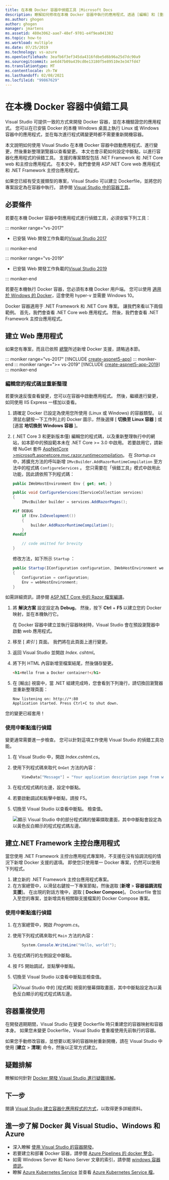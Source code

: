 ```yaml
---
title: 在本機 Docker 容器中偵錯工具 |Microsoft Docs
description: 瞭解如何修改在本機 Docker 容器中執行的應用程式、透過 [編輯] 和 [重新整理] 重新整理容器，然後設定偵錯工具中斷點。
ms.author: ghogen
author: ghogen
manager: jmartens
ms.assetid: 480e3062-aae7-48ef-9701-e4f9ea041382
ms.topic: how-to
ms.workload: multiple
ms.date: 07/25/2019
ms.technology: vs-azure
ms.openlocfilehash: 3eafb6f3ef345da4316fdbe5d6b96a25d7dc90a9
ms.sourcegitcommit: ae6d47b09a439cd0e13180f5e89510e3e347fd47
ms.translationtype: MT
ms.contentlocale: zh-TW
ms.lasthandoff: 02/08/2021
ms.locfileid: "99867629"
---
```

# <a name="debug-apps-in-a-local-docker-container"></a>在本機 Docker 容器中偵錯工具

Visual Studio 可提供一致的方式來開發 Docker 容器，並在本機驗證您的應用程式。
您可以在已安裝 Docker 的本機 Windows 桌面上執行 Linux 或 Windows 容器中的應用程式，並在每次進行程式碼變更時都不需要重新開機容器。

本文說明如何使用 Visual Studio 在本機 Docker 容器中啟動應用程式、進行變更，然後重新整理瀏覽器以查看變更。 本文也會示範如何設定中斷點，以進行容器化應用程式的偵錯工具。 支援的專案類型包括 .NET Framework 和 .NET Core web 和主控台應用程式。 在本文中，我們會使用 ASP.NET Core web 應用程式和 .NET Framework 主控台應用程式。

如果您已經有受支援類型的專案，Visual Studio 可以建立 Dockerfile，並將您的專案設定為在容器中執行。 請參閱 [Visual Studio 中的容器工具](overview.md)。

## <a name="prerequisites"></a>必要條件

若要在本機 Docker 容器中對應用程式進行偵錯工具，必須安裝下列工具：

::: moniker range="vs-2017"

* 已安裝 Web 開發工作負載的[Visual Studio 2017](https://visualstudio.microsoft.com/vs/older-downloads/?utm_medium=microsoft&utm_source=docs.microsoft.com&utm_campaign=vs+2017+download)

::: moniker-end

::: moniker range="vs-2019"

* 已安裝 Web 開發工作負載的[Visual Studio 2019](https://visualstudio.microsoft.com/downloads)

::: moniker-end

若要在本機執行 Docker 容器，您必須有本機 Docker 用戶端。 您可以使用 [適用於 Windows 的 Docker](https://www.docker.com/get-docker)，這會使用 hyper-v 並需要 Windows 10。

Docker 容器適用于 .NET Framework 和 .NET Core 專案。 讓我們來看以下兩個範例。 首先，我們會查看 .NET Core web 應用程式。 然後，我們會查看 .NET Framework 主控台應用程式。

## <a name="create-a-web-app"></a>建立 Web 應用程式

如果您有專案，而且已依照 [總覽](overview.md)所述新增 Docker 支援，請略過本節。

::: moniker range="vs-2017"
[!INCLUDE [create-aspnet5-app](../azure/includes/create-aspnet5-app.md)]
::: moniker-end
::: moniker range=">= vs-2019"
[!INCLUDE [create-aspnet5-app-2019](../azure/includes/vs-2019/create-aspnet5-app-2019.md)]
::: moniker-end

### <a name="edit-your-code-and-refresh"></a>編輯您的程式碼並重新整理

若要快速反復查看變更，您可以在容器中啟動應用程式。 然後，繼續進行變更，如同使用 IIS Express 一樣加以查看。

1. 請確定 Docker 已設定為使用您所使用 (Linux 或 Windows) 的容器類型。 以滑鼠右鍵按一下工作列上的 Docker 圖示，然後選擇 [ **切換至 Linux 容器** ] 或 [適當 **地切換到 Windows 容器** ]。

1.  ( .NET Core 3 和更新版本僅) 編輯您的程式碼，以及重新整理執行中的網站，如本節中的預設範本未在 .NET Core >= 3.0 中啟用。 若要啟用它，請新增 NuGet 套件 [AspNetCore >microsoft.aspnetcore.mvc.razor.runtimecompilation](https://www.nuget.org/packages/Microsoft.AspNetCore.Mvc.Razor.RuntimeCompilation/)。 在 *Startup.cs* 中，將擴充方法的呼叫新增 `IMvcBuilder.AddRazorRuntimeCompilation` 至方法中的程式碼 `ConfigureServices` 。 您只需要在「偵錯工具」模式中啟用此功能，因此請依照下列程式碼：

    ```csharp
    public IWebHostEnvironment Env { get; set; }

    public void ConfigureServices(IServiceCollection services)
    {
        IMvcBuilder builder = services.AddRazorPages();

    #if DEBUG
        if (Env.IsDevelopment())
        {
            builder.AddRazorRuntimeCompilation();
        }
    #endif

        // code omitted for brevity
    }
    ```

    修改方法，如下所示 `Startup` ：

    ```csharp
    public Startup(IConfiguration configuration, IWebHostEnvironment webHostEnvironment)
    {
        Configuration = configuration;
        Env = webHostEnvironment;
    }
    ```

   如需詳細資訊，請參閱 [ASP.NET Core 中的 Razor 檔案編譯](/aspnet/core/mvc/views/view-compilation?view=aspnetcore-3.1&preserve-view=true)。

1. 將 **解決方案** 設定設定為 **Debug**。 然後，按下 **Ctrl** + **F5** 以建立您的 Docker 映射，並在本機執行它。

    在 Docker 容器中建立並執行容器映射時，Visual Studio 會在預設瀏覽器中啟動 web 應用程式。

1. 移至 [ *索引* ] 頁面。 我們將在此頁面上進行變更。
1. 返回 Visual Studio 並開啟 *Index. cshtml*。
1. 將下列 HTML 內容新增至檔案結尾，然後儲存變更。

    ```html
    <h1>Hello from a Docker container!</h1>
    ```

1. 在 [輸出] 視窗中，當 .NET 組建完成時，您會看到下列幾行，請切換回瀏覽器並重新整理頁面：

   ```output
   Now listening on: http://*:80
   Application started. Press Ctrl+C to shut down.
   ```

您的變更已經套用！

### <a name="debug-with-breakpoints"></a>使用中斷點進行偵錯

變更通常需要進一步檢查。 您可以針對這項工作使用 Visual Studio 的偵錯工具功能。

1. 在 Visual Studio 中，開啟 *Index.cshtml.cs*。
2. 使用下列程式碼來取代 `OnGet` 方法的內容：

   ```csharp
       ViewData["Message"] = "Your application description page from within a container";
   ```

3. 在程式程式碼的左邊，設定中斷點。
4. 若要啟動調試和點擊中斷點，請按 F5。
5. 切換至 Visual Studio 以查看中斷點。 檢查值。

   ![顯示 Visual Studio 中的部分程式碼的螢幕擷取畫面，其中中斷點會設定為以黃色反白顯示的程式程式碼左邊。](media/edit-and-refresh/breakpoint.png)

## <a name="create-a-net-framework-console-app"></a>建立.NET Framework 主控台應用程式

當您使用 .NET Framework 主控台應用程式專案時，不支援在沒有協調流程的情況下新增 Docker 支援的選項。 即使您只使用單一 Docker 專案，仍然可以使用下列程式。

1. 建立新的 .NET Framework 主控台應用程式專案。
1. 在方案總管中，以滑鼠右鍵按一下專案節點，然後選取 [**新增**  >  **容器協調流程支援**]。  在出現的對話方塊中，選取 [ **Docker Compose**]。 Dockerfile 會加入至您的專案，並新增具有相關聯支援檔案的 Docker Compose 專案。

### <a name="debug-with-breakpoints"></a>使用中斷點進行偵錯

1. 在方案總管中，開啟 *Program.cs*。
2. 使用下列程式碼來取代 `Main` 方法的內容：

   ```csharp
       System.Console.WriteLine("Hello, world!");
   ```

3. 在程式碼行的左側設定中斷點。
4. 按 F5 開始調試，並點擊中斷點。
5. 切換至 Visual Studio 以查看中斷點並檢查值。

   ![Visual Studio 中的 [程式碼] 視窗的螢幕擷取畫面，其中中斷點設定為以黃色反白顯示的程式程式碼左邊。](media/edit-and-refresh/breakpoint-console.png)

## <a name="container-reuse"></a>容器重複使用

在開發週期期間，Visual Studio 在變更 Dockerfile 時只重建您的容器映射和容器本身。 如果您未變更 Dockerfile，Visual Studio 會重複使用先前執行的容器。

如果您手動修改容器，並想要以乾淨的容器映射重新開機，請在 Visual Studio 中使用 [**建立**  >  **清理**] 命令，然後以正常方式建立。

## <a name="troubleshoot"></a>疑難排解

瞭解如何針對 [Docker 開發 Visual Studio 進行疑難排解](troubleshooting-docker-errors.md)。

## <a name="next-steps"></a>下一步

閱讀 [Visual Studio 建立容器化應用程式的方式](container-build.md)，以取得更多詳細資料。

## <a name="more-about-docker-with-visual-studio-windows-and-azure"></a>進一步了解 Docker 與 Visual Studio、Windows 和 Azure

* 深入瞭解 [使用 Visual Studio 的容器開發](./index.yml)。
* 若要建立和部署 Docker 容器，請參閱 [Azure Pipelines 的 docker 整合](https://marketplace.visualstudio.com/items?itemName=ms-vscs-rm.docker)。
* 如需 Windows Server 和 Nano Server 文章的索引，請參閱 [windows 容器資訊](/virtualization/windowscontainers/)。
* 瞭解 [Azure Kubernetes Service](https://azure.microsoft.com/services/kubernetes-service/) 並查看 [Azure Kubernetes Service 檔](/azure/aks)。
